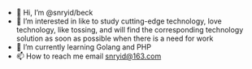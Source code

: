 - 👋 Hi, I’m @snryid/beck
- 👀 I’m interested in like to study cutting-edge technology, love technology, like tossing, and will find the corresponding technology solution as soon as possible when there is a need for work
- 🌱 I’m currently learning Golang and PHP
- 📫 How to reach me email snryid@163.com

<!---
snryid/snryid is a ✨ special ✨ repository because its `README.md` (this file) appears on your GitHub profile.
You can click the Preview link to take a look at your changes.
--->
